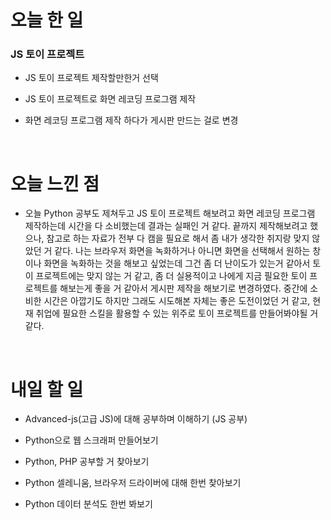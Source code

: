 # 오늘 한 일

### JS 토이 프로젝트

- JS 토이 프로젝트 제작할만한거 선택

- JS 토이 프로젝트로 화면 레코딩 프로그램 제작

- 화면 레코딩 프로그램 제작 하다가 게시판 만드는 걸로 변경

<br />

# 오늘 느낀 점

- 오늘 Python 공부도 제쳐두고 JS 토이 프로젝트 해보려고 화면 레코딩 프로그램 제작하는데 시간을 다 소비했는데 결과는 실패인 거 같다. 끝까지 제작해보려고 했으나, 참고로 하는 자료가 전부 다 캠을 필요로 해서 좀 내가 생각한 취지랑 맞지 않았던 거 같다. 나는 브라우저 화면을 녹화하거나 아니면 화면을 선택해서 원하는 창이나 화면을 녹화하는 것을 해보고 싶었는데 그건 좀 더 난이도가 있는거 같아서 토이 프로젝트에는 맞지 않는 거 같고, 좀 더 실용적이고 나에게 지금 필요한 토이 프로젝트를 해보는게 좋을 거 같아서 게시판 제작을 해보기로 변경하였다. 중간에 소비한 시간은 아깝기도 하지만 그래도 시도해본 자체는 좋은 도전이었던 거 같고, 현재 취업에 필요한 스킬을 활용할 수 있는 위주로 토이 프로젝트를 만들어봐야될 거 같다.

<br />

# 내일 할 일

- Advanced-js(고급 JS)에 대해 공부하며 이해하기 (JS 공부)

- Python으로 웹 스크래퍼 만들어보기

- Python, PHP 공부할 거 찾아보기

- Python 셀레니움, 브라우저 드라이버에 대해 한번 찾아보기

- Python 데이터 분석도 한번 봐보기
